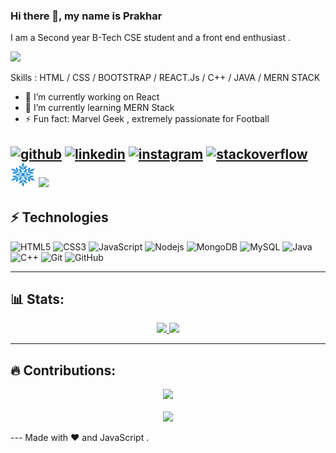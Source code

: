 ### Hi there 👋, my name is Prakhar

I am a Second year B-Tech CSE student  and a front end enthusiast .

<image src="./1_nTk_aV3yziTsz7QbDsqnkA.png">
 
Skills : HTML / CSS / BOOTSTRAP / REACT.Js / C++ / JAVA / MERN STACK 

- 🔭 I’m currently working on React 
- 🌱 I’m currently learning MERN Stack
- ⚡ Fun fact:  Marvel Geek , extremely passionate for Football  


[<img src='https://cdn.jsdelivr.net/npm/simple-icons@3.0.1/icons/github.svg' alt='github' height='40'>](https://github.com/PrSi007)  [<img src='https://cdn.jsdelivr.net/npm/simple-icons@3.0.1/icons/linkedin.svg' alt='linkedin' height='40'>](https://www.linkedin.com/in/prakhar-singh-9136821b2/)  [<img src='https://cdn.jsdelivr.net/npm/simple-icons@3.0.1/icons/instagram.svg' alt='instagram' height='40'>](https://www.instagram.com/prakhar___07/?hl=en/)  [<img src='https://cdn.jsdelivr.net/npm/simple-icons@3.0.1/icons/stackoverflow.svg' alt='stackoverflow' height='40'>](https://stackoverflow.com/users/15784763) <a href='https://archiveprogram.github.com/'><img src='https://raw.githubusercontent.com/acervenky/animated-github-badges/master/assets/acbadge.gif' width='40' height='40'></a>
![](https://komarev.com/ghpvc/?username=PrSi007&color=green)
<br>
 ---

## ⚡ Technologies

![HTML5](https://img.shields.io/badge/-HTML5-E34F26?style=flat-square&logo=html5&logoColor=white)
![CSS3](https://img.shields.io/badge/-CSS3-1572B6?style=flat-square&logo=css3)
![JavaScript](https://img.shields.io/badge/-JavaScript-black?style=flat-square&logo=javascript)
![Nodejs](https://img.shields.io/badge/-Nodejs-black?style=flat-square&logo=Node.js)
![MongoDB](https://img.shields.io/badge/-MongoDB-black?style=flat-square&logo=mongodb)
![MySQL](https://img.shields.io/badge/-MySQL-black?style=flat-square&logo=mysql)
![Java](https://img.shields.io/badge/-java-E34A86?style=flat-square&logo=java)
![C++](https://img.shields.io/badge/-C++-00599C?style=flat-square&logo=c)
![Git](https://img.shields.io/badge/-Git-black?style=flat-square&logo=git)
![GitHub](https://img.shields.io/badge/-GitHub-181717?style=flat-square&logo=github)

  ---
  
## 📊 Stats:

<p align="center">
  <a href="https://github.com/anuraghazra/github-readme-stats">
    <img src="https://github-readme-stats.vercel.app/api?username=PrSi007&show_icons=true&theme=vision-friendly-dark&background=0d1117" height="165">
  </a>
  <a href="https://github.com/anuraghazra/github-readme-stats">
    <img src="https://github-readme-stats.vercel.app/api/top-langs/?username=PrSi007&layout=compact&theme=vision-friendly-dark&background=0d1117"  height="165">
  </a>
  <br>
</p>

  ---

## 🔥 Contributions:

<p align="center">
  <a href="https://git.io/streak-stats">
    <img src="http://github-readme-streak-stats.herokuapp.com?user=PrSi007&theme=vision-friendly-dark">
  </a>
  <br>
  <br>
  <a href="https://github.com/Ashutosh00710/github-readme-activity-graph">
    <img src="https://activity-graph.herokuapp.com/graph?username=PrSi007&theme=react-dark">
  </a>
</p>


--- Made with ❤️ and JavaScript .
